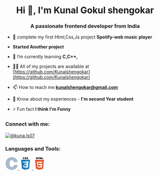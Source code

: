 <h1 align="center">Hi 👋, I'm Kunal Gokul shengokar</h1>
<h3 align="center">A passionate frontend developer from India</h3>

- 🔭 complete my first Html,Css,Js project **Spotify-web music player**
  
- **Started Another project**

- 🌱 I’m currently learning **C,C++,**

- 👨‍💻 All of my projects are available at [https://github.com/Kunalshengokar](https://github.com/Kunalshengokar)

- 📫 How to reach me **kunalshengokar@gmail.com**

- 📄 Know about my experiences - **I'm second Year student**

- ⚡ Fun fact **I think I'm Funny**

<h3 align="left">Connect with me:</h3>
<p align="left">
<a href="https://instagram.com/@kuna.ls07" target="blank"><img align="center" src="https://raw.githubusercontent.com/rahuldkjain/github-profile-readme-generator/master/src/images/icons/Social/instagram.svg" alt="@kuna.ls07" height="30" width="40" /></a>
</p>

<h3 align="left">Languages and Tools:</h3>
<p align="left"> <a href="https://www.cprogramming.com/" target="_blank" rel="noreferrer"> <img src="https://raw.githubusercontent.com/devicons/devicon/master/icons/c/c-original.svg" alt="c" width="40" height="40"/> </a> <a href="https://www.w3schools.com/css/" target="_blank" rel="noreferrer"> <img src="https://raw.githubusercontent.com/devicons/devicon/master/icons/css3/css3-original-wordmark.svg" alt="css3" width="40" height="40"/> </a> <a href="https://www.w3.org/html/" target="_blank" rel="noreferrer"> <img src="https://raw.githubusercontent.com/devicons/devicon/master/icons/html5/html5-original-wordmark.svg" alt="html5" width="40" height="40"/> </a> </p>

